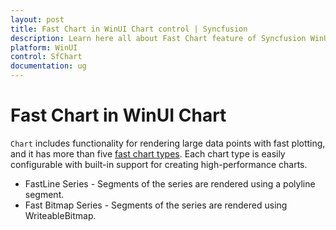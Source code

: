 ```yaml
---
layout: post
title: Fast Chart in WinUI Chart control | Syncfusion
description: Learn here all about Fast Chart feature of Syncfusion WinUI Chart control and easily configurable with built-in support for creating high performance charts.
platform: WinUI
control: SfChart
documentation: ug
---
```


# Fast Chart in WinUI Chart

`Chart` includes functionality for rendering large data points with fast plotting, and it has more than five [fast chart types](https://www.syncfusion.com/winui-controls/charts/fast-charts). Each chart type is easily configurable with built-in support for creating high-performance charts.

* FastLine Series - Segments of the series are rendered using a polyline segment.
* Fast Bitmap Series - Segments of the series are rendered using WriteableBitmap.
